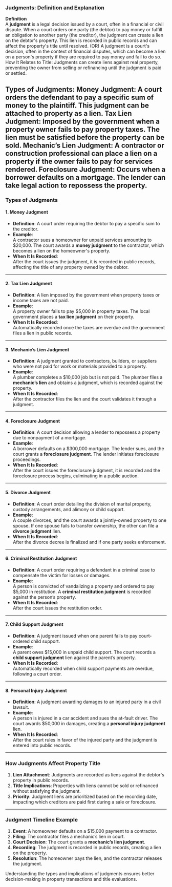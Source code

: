 ### **Judgments: Definition and Explanation**

**Definition**  
A **judgment** is a legal decision issued by a court, often in a financial or civil dispute. When a court orders one party (the debtor) to pay money or fulfill an obligation to another party (the creditor), the judgment can create a lien on the debtor's property. This lien is recorded in public records and can affect the property's title until resolved.
 (OR) 
 A judgment is a court's decision, often in the context of financial disputes, which can become a lien on a person's property if they are required to pay money and fail to do so.
How It Relates to Title: Judgments can create liens against real property, preventing the owner from selling or refinancing until the judgment is paid or settled.

Types of Judgments:
Money Judgment: A court orders the defendant to pay a specific sum of money to the plaintiff. This judgment can be attached to property as a lien.
Tax Lien Judgment: Imposed by the government when a property owner fails to pay property taxes. The lien must be satisfied before the property can be sold.
Mechanic’s Lien Judgment: A contractor or construction professional can place a lien on a property if the owner fails to pay for services rendered.
Foreclosure Judgment: Occurs when a borrower defaults on a mortgage. The lender can take legal action to repossess the property.
---

### **Types of Judgments**

#### **1. Money Judgment**
- **Definition**: A court order requiring the debtor to pay a specific sum to the creditor.
- **Example**:  
  A contractor sues a homeowner for unpaid services amounting to $20,000. The court awards a **money judgment** to the contractor, which becomes a lien on the homeowner's property.
- **When It Is Recorded**:  
  After the court issues the judgment, it is recorded in public records, affecting the title of any property owned by the debtor.

---

#### **2. Tax Lien Judgment**
- **Definition**: A lien imposed by the government when property taxes or income taxes are not paid.
- **Example**:  
  A property owner fails to pay $5,000 in property taxes. The local government places a **tax lien judgment** on their property.
- **When It Is Recorded**:  
  Automatically recorded once the taxes are overdue and the government files a lien in public records.

---

#### **3. Mechanic’s Lien Judgment**
- **Definition**: A judgment granted to contractors, builders, or suppliers who were not paid for work or materials provided to a property.
- **Example**:  
  A plumber completes a $10,000 job but is not paid. The plumber files a **mechanic’s lien** and obtains a judgment, which is recorded against the property.
- **When It Is Recorded**:  
  After the contractor files the lien and the court validates it through a judgment.

---

#### **4. Foreclosure Judgment**
- **Definition**: A court decision allowing a lender to repossess a property due to nonpayment of a mortgage.
- **Example**:  
  A borrower defaults on a $300,000 mortgage. The lender sues, and the court grants a **foreclosure judgment**. The lender initiates foreclosure proceedings.
- **When It Is Recorded**:  
  After the court issues the foreclosure judgment, it is recorded and the foreclosure process begins, culminating in a public auction.

---

#### **5. Divorce Judgment**
- **Definition**: A court order detailing the division of marital property, custody arrangements, and alimony or child support.
- **Example**:  
  A couple divorces, and the court awards a jointly-owned property to one spouse. If one spouse fails to transfer ownership, the other can file a **divorce judgment** lien.
- **When It Is Recorded**:  
  After the divorce decree is finalized and if one party seeks enforcement.

---

#### **6. Criminal Restitution Judgment**
- **Definition**: A court order requiring a defendant in a criminal case to compensate the victim for losses or damages.
- **Example**:  
  A person is convicted of vandalizing a property and ordered to pay $5,000 in restitution. A **criminal restitution judgment** is recorded against the person’s property.
- **When It Is Recorded**:  
  After the court issues the restitution order.

---

#### **7. Child Support Judgment**
- **Definition**: A judgment issued when one parent fails to pay court-ordered child support.
- **Example**:  
  A parent owes $15,000 in unpaid child support. The court records a **child support judgment** lien against the parent’s property.
- **When It Is Recorded**:  
  Automatically recorded when child support payments are overdue, following a court order.

---

#### **8. Personal Injury Judgment**
- **Definition**: A judgment awarding damages to an injured party in a civil lawsuit.
- **Example**:  
  A person is injured in a car accident and sues the at-fault driver. The court awards $50,000 in damages, creating a **personal injury judgment** lien.
- **When It Is Recorded**:  
  After the court rules in favor of the injured party and the judgment is entered into public records.

---

### **How Judgments Affect Property Title**

1. **Lien Attachment**: Judgments are recorded as liens against the debtor's property in public records.  
2. **Title Implications**: Properties with liens cannot be sold or refinanced without satisfying the judgment.  
3. **Priority**: Judgment liens are prioritized based on the recording date, impacting which creditors are paid first during a sale or foreclosure.

---

### **Judgment Timeline Example**

1. **Event**: A homeowner defaults on a $15,000 payment to a contractor.  
2. **Filing**: The contractor files a mechanic’s lien in court.  
3. **Court Decision**: The court grants a **mechanic’s lien judgment**.  
4. **Recording**: The judgment is recorded in public records, creating a lien on the property.  
5. **Resolution**: The homeowner pays the lien, and the contractor releases the judgment.

Understanding the types and implications of judgments ensures better decision-making in property transactions and title evaluations.
